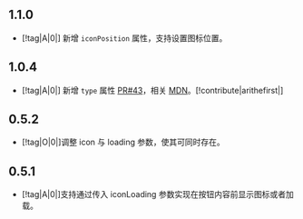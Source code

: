 <!-- "[!tag|A|0|]"表示一个 tag，其中 A 表示新增，B 表示 BUG，O 表示优化，第二个数字表示 BUG 等级，0 暂无意义。 -->
<!-- "[!issue|dufu1991|]"表示一个 issue 提出者，其中 dufu1991 是提出者的 id。 -->
<!-- "[!contribute|dufu1991|]"表示一个贡献者，其中 eric1932 是贡献者的 id。 -->

<!-- 记得带上版本号和更新日期，以下是一个示例：

## 0.0.1

-   [!tag|B|1|] 严重 BUG。[!contribute|dufu1991|][!issue|dufu1991|]
-   [!tag|B|2|] 一般 BUG。
-   [!tag|B|3|] 轻微 BUG。
-   [!tag|O|0|] 优化。
-   [!tag|A|0|] 新增。
 -->

## 1.1.0

- [!tag|A|0|] 新增 `iconPosition` 属性，支持设置图标位置。

## 1.0.4

- [!tag|A|0|] 新增 `type` 属性 [PR#43](https://github.com/any-tdf/stdf/pull/43)，相关 [MDN](https://developer.mozilla.org/zh-CN/docs/Web/HTML/Reference/Elements/button#type)。[!contribute|arithefirst|]

## 0.5.2

- [!tag|O|0|]调整 icon 与 loading 参数，使其可同时存在。

## 0.5.1

- [!tag|A|0|]支持通过传入 iconLoading 参数实现在按钮内容前显示图标或者加载。
